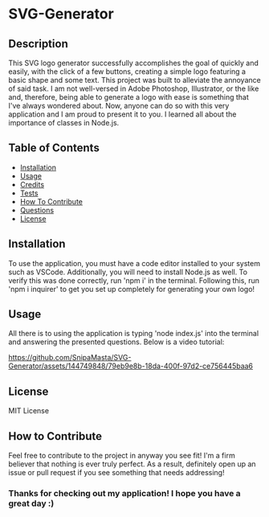 # SVG-Generator

## Description

This SVG logo generator successfully accomplishes the goal of quickly and easily, with the click of a few buttons, creating a simple logo featuring a basic shape and some text. This project was built to alleviate the annoyance of said task. I am not well-versed in Adobe Photoshop, Illustrator, or the like and, therefore, being able to generate a logo with ease is something that I've always wondered about. Now, anyone can do so with this very application and I am proud to present it to you. I learned all about the importance of classes in Node.js.

## Table of Contents

- [Installation](#installation)
- [Usage](#usage)
- [Credits](#credits)
- [Tests](#tests)
- [How To Contribute](#contribution)
- [Questions](#questions)
- [License](#license)

## Installation

To use the application, you must have a code editor installed to your system such as VSCode. Additionally, you will need to install Node.js as well. To verify this was done correctly, run 'npm i' in the terminal. Following this, run 'npm i inquirer' to get you set up completely for generating your own logo!

## Usage

All there is to using the application is typing 'node index.js' into the terminal and answering the presented questions. Below is a video tutorial:

https://github.com/SnipaMasta/SVG-Generator/assets/144749848/79eb9e8b-18da-400f-97d2-ce756445baa6


## License

MIT License 

## How to Contribute

Feel free to contribute to the project in anyway you see fit! I'm a firm believer that nothing is ever truly perfect. As a result, definitely open up an issue or pull request if you see something that needs addressing!

### Thanks for checking out my application! I hope you have a great day :)
